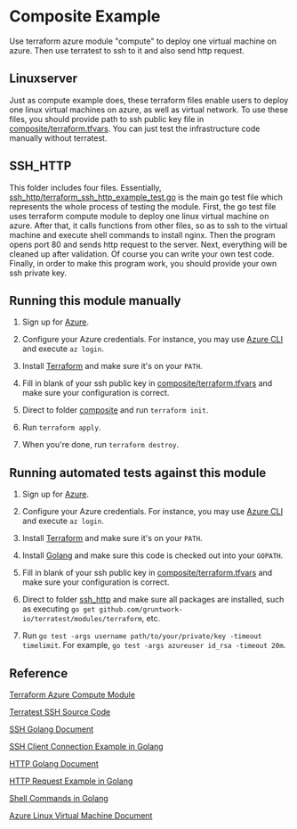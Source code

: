 # Composite Example

Use terraform azure module "compute" to deploy one virtual machine on azure. Then use terratest to ssh to it and also send http request.

## Linuxserver

Just as compute example does, these terraform files enable users to deploy one linux virtual machines on azure, as well as virtual network. To use these files, you should provide path to ssh public key file in [composite/terraform.tfvars](/composite/compute/terraform.tfvars). You can just test the infrastructure code manually without terratest.

## SSH_HTTP

This folder includes four files. Essentially, [ssh_http/terraform_ssh_http_example_test.go](/composite/ssh_http/terraform_ssh_http_example_test.go) is the main go test file which represents the whole process of testing the module. First, the go test file uses terraform compute module to deploy one linux virtual machine on azure. After that, it calls functions from other files, so as to ssh to the virtual machine and execute shell commands to install nginx. Then the program opens port 80 and sends http request to the server. Next, everything will be cleaned up after validation. Of course you can write your own test code. Finally, in order to make this program work, you should provide your own ssh private key.

## Running this module manually

1. Sign up for [Azure](https://portal.azure.com/).

1. Configure your Azure credentials. For instance, you may use [Azure CLI](https://docs.microsoft.com/en-us/cli/azure/install-azure-cli) and execute `az login`.

1. Install [Terraform](https://www.terraform.io/) and make sure it's on your `PATH`.

1. Fill in blank of your ssh public key in [composite/terraform.tfvars](/composite/composite/terraform.tfvars) and make sure your configuration is correct.

1. Direct to folder [composite](/composite/composite) and run `terraform init`.

1. Run `terraform apply`.

1. When you're done, run `terraform destroy`.

## Running automated tests against this module

1. Sign up for [Azure](https://portal.azure.com/).

1. Configure your Azure credentials. For instance, you may use [Azure CLI](https://docs.microsoft.com/en-us/cli/azure/install-azure-cli) and execute `az login`.

1. Install [Terraform](https://www.terraform.io/) and make sure it's on your `PATH`.

1. Install [Golang](https://golang.org/) and make sure this code is checked out into your `GOPATH`.

1. Fill in blank of your ssh public key in [composite/terraform.tfvars](/composite/composite/terraform.tfvars) and make sure your configuration is correct.

1. Direct to folder [ssh_http](/composite/ssh_http) and make sure all packages are installed, such as executing `go get github.com/gruntwork-io/terratest/modules/terraform`, etc.

1. Run `go test -args username path/to/your/private/key -timeout timelimit`. For example, `go test -args azureuser id_rsa -timeout 20m`.

## Reference

[Terraform Azure Compute Module](https://registry.terraform.io/modules/Azure/compute/azurerm/)

[Terratest SSH Source Code](https://github.com/gruntwork-io/terratest/blob/master/test/terraform_ssh_example_test.go)

[SSH Golang Document](https://godoc.org/golang.org/x/crypto/ssh)

[SSH Client Connection Example in Golang](http://blog.ralch.com/tutorial/golang-ssh-connection/)

[HTTP Golang Document](https://golang.org/pkg/net/http/)

[HTTP Request Example in Golang](https://gist.github.com/ijt/950790/fca88967337b9371bb6f7155f3304b3ccbf3946f)

[Shell Commands in Golang](https://nathanleclaire.com/blog/2014/12/29/shelled-out-commands-in-golang/)

[Azure Linux Virtual Machine Document](https://docs.microsoft.com/en-us/azure/virtual-machines/linux/)